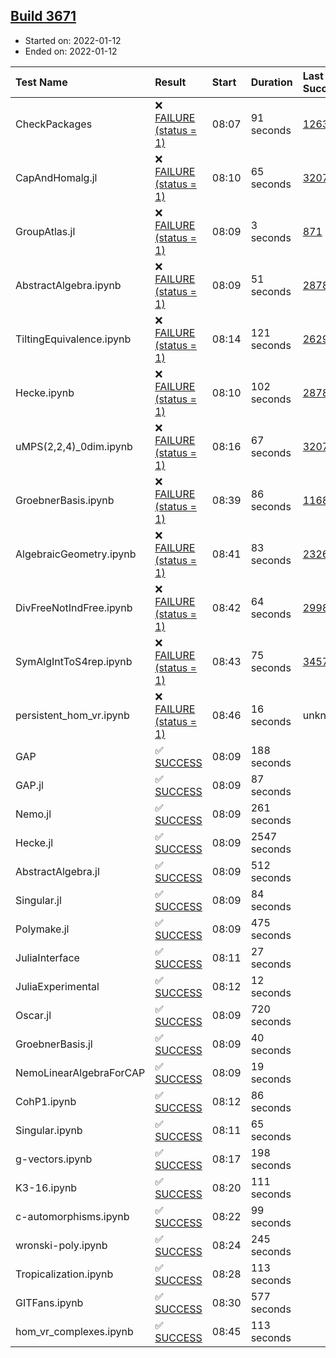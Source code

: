 ## [Build 3671](https://oscarci.mathematik.uni-kl.de/job/oscar-stable/3671/)

* Started on: 2022-01-12
* Ended on: 2022-01-12

| Test Name    | Result | Start | Duration | Last Success | First Failure |
|:-------------|:-------|:------|:---------|:-------------|:--------------|
| CheckPackages | ❌ [FAILURE (status = 1)](https://oscarci.mathematik.uni-kl.de/job/oscar-stable/3671/artifact/logs/build-3671/CheckPackages.log) | 08:07 | 91 seconds | [1263](https://oscarci.mathematik.uni-kl.de/job/oscar-stable/1263/) | [1264](https://oscarci.mathematik.uni-kl.de/job/oscar-stable/1264/) |
| CapAndHomalg.jl | ❌ [FAILURE (status = 1)](https://oscarci.mathematik.uni-kl.de/job/oscar-stable/3671/artifact/logs/build-3671/CapAndHomalg.jl.log) | 08:10 | 65 seconds | [3207](https://oscarci.mathematik.uni-kl.de/job/oscar-stable/3207/) | [3208](https://oscarci.mathematik.uni-kl.de/job/oscar-stable/3208/) |
| GroupAtlas.jl | ❌ [FAILURE (status = 1)](https://oscarci.mathematik.uni-kl.de/job/oscar-stable/3671/artifact/logs/build-3671/GroupAtlas.jl.log) | 08:09 | 3 seconds | [871](https://oscarci.mathematik.uni-kl.de/job/oscar-stable/871/) | [872](https://oscarci.mathematik.uni-kl.de/job/oscar-stable/872/) |
| AbstractAlgebra.ipynb | ❌ [FAILURE (status = 1)](https://oscarci.mathematik.uni-kl.de/job/oscar-stable/3671/artifact/logs/build-3671/AbstractAlgebra.ipynb.log) | 08:09 | 51 seconds | [2878](https://oscarci.mathematik.uni-kl.de/job/oscar-stable/2878/) | [2879](https://oscarci.mathematik.uni-kl.de/job/oscar-stable/2879/) |
| TiltingEquivalence.ipynb | ❌ [FAILURE (status = 1)](https://oscarci.mathematik.uni-kl.de/job/oscar-stable/3671/artifact/logs/build-3671/TiltingEquivalence.ipynb.log) | 08:14 | 121 seconds | [2629](https://oscarci.mathematik.uni-kl.de/job/oscar-stable/2629/) | [2630](https://oscarci.mathematik.uni-kl.de/job/oscar-stable/2630/) |
| Hecke.ipynb | ❌ [FAILURE (status = 1)](https://oscarci.mathematik.uni-kl.de/job/oscar-stable/3671/artifact/logs/build-3671/Hecke.ipynb.log) | 08:10 | 102 seconds | [2878](https://oscarci.mathematik.uni-kl.de/job/oscar-stable/2878/) | [2879](https://oscarci.mathematik.uni-kl.de/job/oscar-stable/2879/) |
| uMPS(2,2,4)_0dim.ipynb | ❌ [FAILURE (status = 1)](https://oscarci.mathematik.uni-kl.de/job/oscar-stable/3671/artifact/logs/build-3671/uMPS-2-2-4-_0dim.ipynb.log) | 08:16 | 67 seconds | [3207](https://oscarci.mathematik.uni-kl.de/job/oscar-stable/3207/) | [3208](https://oscarci.mathematik.uni-kl.de/job/oscar-stable/3208/) |
| GroebnerBasis.ipynb | ❌ [FAILURE (status = 1)](https://oscarci.mathematik.uni-kl.de/job/oscar-stable/3671/artifact/logs/build-3671/GroebnerBasis.ipynb.log) | 08:39 | 86 seconds | [1168](https://oscarci.mathematik.uni-kl.de/job/oscar-stable/1168/) | [1169](https://oscarci.mathematik.uni-kl.de/job/oscar-stable/1169/) |
| AlgebraicGeometry.ipynb | ❌ [FAILURE (status = 1)](https://oscarci.mathematik.uni-kl.de/job/oscar-stable/3671/artifact/logs/build-3671/AlgebraicGeometry.ipynb.log) | 08:41 | 83 seconds | [2326](https://oscarci.mathematik.uni-kl.de/job/oscar-stable/2326/) | [2327](https://oscarci.mathematik.uni-kl.de/job/oscar-stable/2327/) |
| DivFreeNotIndFree.ipynb | ❌ [FAILURE (status = 1)](https://oscarci.mathematik.uni-kl.de/job/oscar-stable/3671/artifact/logs/build-3671/DivFreeNotIndFree.ipynb.log) | 08:42 | 64 seconds | [2998](https://oscarci.mathematik.uni-kl.de/job/oscar-stable/2998/) | [2999](https://oscarci.mathematik.uni-kl.de/job/oscar-stable/2999/) |
| SymAlgIntToS4rep.ipynb | ❌ [FAILURE (status = 1)](https://oscarci.mathematik.uni-kl.de/job/oscar-stable/3671/artifact/logs/build-3671/SymAlgIntToS4rep.ipynb.log) | 08:43 | 75 seconds | [3457](https://oscarci.mathematik.uni-kl.de/job/oscar-stable/3457/) | [3458](https://oscarci.mathematik.uni-kl.de/job/oscar-stable/3458/) |
| persistent_hom_vr.ipynb | ❌ [FAILURE (status = 1)](https://oscarci.mathematik.uni-kl.de/job/oscar-stable/3671/artifact/logs/build-3671/persistent_hom_vr.ipynb.log) | 08:46 | 16 seconds | unknown | unknown |
| GAP | ✅ [SUCCESS](https://oscarci.mathematik.uni-kl.de/job/oscar-stable/3671/artifact/logs/build-3671/GAP.log) | 08:09 | 188 seconds |  |  |
| GAP.jl | ✅ [SUCCESS](https://oscarci.mathematik.uni-kl.de/job/oscar-stable/3671/artifact/logs/build-3671/GAP.jl.log) | 08:09 | 87 seconds |  |  |
| Nemo.jl | ✅ [SUCCESS](https://oscarci.mathematik.uni-kl.de/job/oscar-stable/3671/artifact/logs/build-3671/Nemo.jl.log) | 08:09 | 261 seconds |  |  |
| Hecke.jl | ✅ [SUCCESS](https://oscarci.mathematik.uni-kl.de/job/oscar-stable/3671/artifact/logs/build-3671/Hecke.jl.log) | 08:09 | 2547 seconds |  |  |
| AbstractAlgebra.jl | ✅ [SUCCESS](https://oscarci.mathematik.uni-kl.de/job/oscar-stable/3671/artifact/logs/build-3671/AbstractAlgebra.jl.log) | 08:09 | 512 seconds |  |  |
| Singular.jl | ✅ [SUCCESS](https://oscarci.mathematik.uni-kl.de/job/oscar-stable/3671/artifact/logs/build-3671/Singular.jl.log) | 08:09 | 84 seconds |  |  |
| Polymake.jl | ✅ [SUCCESS](https://oscarci.mathematik.uni-kl.de/job/oscar-stable/3671/artifact/logs/build-3671/Polymake.jl.log) | 08:09 | 475 seconds |  |  |
| JuliaInterface | ✅ [SUCCESS](https://oscarci.mathematik.uni-kl.de/job/oscar-stable/3671/artifact/logs/build-3671/JuliaInterface.log) | 08:11 | 27 seconds |  |  |
| JuliaExperimental | ✅ [SUCCESS](https://oscarci.mathematik.uni-kl.de/job/oscar-stable/3671/artifact/logs/build-3671/JuliaExperimental.log) | 08:12 | 12 seconds |  |  |
| Oscar.jl | ✅ [SUCCESS](https://oscarci.mathematik.uni-kl.de/job/oscar-stable/3671/artifact/logs/build-3671/Oscar.jl.log) | 08:09 | 720 seconds |  |  |
| GroebnerBasis.jl | ✅ [SUCCESS](https://oscarci.mathematik.uni-kl.de/job/oscar-stable/3671/artifact/logs/build-3671/GroebnerBasis.jl.log) | 08:09 | 40 seconds |  |  |
| NemoLinearAlgebraForCAP | ✅ [SUCCESS](https://oscarci.mathematik.uni-kl.de/job/oscar-stable/3671/artifact/logs/build-3671/NemoLinearAlgebraForCAP.log) | 08:09 | 19 seconds |  |  |
| CohP1.ipynb | ✅ [SUCCESS](https://oscarci.mathematik.uni-kl.de/job/oscar-stable/3671/artifact/logs/build-3671/CohP1.ipynb.log) | 08:12 | 86 seconds |  |  |
| Singular.ipynb | ✅ [SUCCESS](https://oscarci.mathematik.uni-kl.de/job/oscar-stable/3671/artifact/logs/build-3671/Singular.ipynb.log) | 08:11 | 65 seconds |  |  |
| g-vectors.ipynb | ✅ [SUCCESS](https://oscarci.mathematik.uni-kl.de/job/oscar-stable/3671/artifact/logs/build-3671/g-vectors.ipynb.log) | 08:17 | 198 seconds |  |  |
| K3-16.ipynb | ✅ [SUCCESS](https://oscarci.mathematik.uni-kl.de/job/oscar-stable/3671/artifact/logs/build-3671/K3-16.ipynb.log) | 08:20 | 111 seconds |  |  |
| c-automorphisms.ipynb | ✅ [SUCCESS](https://oscarci.mathematik.uni-kl.de/job/oscar-stable/3671/artifact/logs/build-3671/c-automorphisms.ipynb.log) | 08:22 | 99 seconds |  |  |
| wronski-poly.ipynb | ✅ [SUCCESS](https://oscarci.mathematik.uni-kl.de/job/oscar-stable/3671/artifact/logs/build-3671/wronski-poly.ipynb.log) | 08:24 | 245 seconds |  |  |
| Tropicalization.ipynb | ✅ [SUCCESS](https://oscarci.mathematik.uni-kl.de/job/oscar-stable/3671/artifact/logs/build-3671/Tropicalization.ipynb.log) | 08:28 | 113 seconds |  |  |
| GITFans.ipynb | ✅ [SUCCESS](https://oscarci.mathematik.uni-kl.de/job/oscar-stable/3671/artifact/logs/build-3671/GITFans.ipynb.log) | 08:30 | 577 seconds |  |  |
| hom_vr_complexes.ipynb | ✅ [SUCCESS](https://oscarci.mathematik.uni-kl.de/job/oscar-stable/3671/artifact/logs/build-3671/hom_vr_complexes.ipynb.log) | 08:45 | 113 seconds |  |  |
